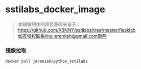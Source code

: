 # sstilabs_docker_image
> 本镜像制作的项目源码来自于：https://github.com/X3NNY/sstilabs/tree/master/flasklab   
> 如有侵权联系lms.jeremiah@gmail.com删除

### 镜像拉取
```
docker pull jerem1ah/python_sstilabs
```
